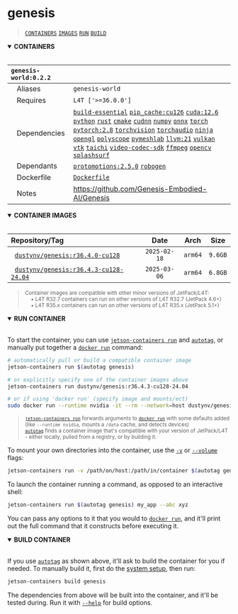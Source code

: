# genesis

> [`CONTAINERS`](#user-content-containers) [`IMAGES`](#user-content-images) [`RUN`](#user-content-run) [`BUILD`](#user-content-build)

<details open>
<summary><b><a id="containers">CONTAINERS</a></b></summary>
<br>

| **`genesis-world:0.2.2`** | |
| :-- | :-- |
| &nbsp;&nbsp;&nbsp;Aliases | `genesis-world` |
| &nbsp;&nbsp;&nbsp;Requires | `L4T ['>=36.0.0']` |
| &nbsp;&nbsp;&nbsp;Dependencies | [`build-essential`](/packages/build/build-essential) [`pip_cache:cu126`](/packages/cuda/cuda) [`cuda:12.6`](/packages/cuda/cuda) [`python`](/packages/build/python) [`rust`](/packages/build/rust) [`cmake`](/packages/build/cmake/cmake_pip) [`cudnn`](/packages/cuda/cudnn) [`numpy`](/packages/numeric/numpy) [`onnx`](/packages/ml/onnx) [`torch`](/packages/pytorch) [`pytorch:2.8`](/packages/pytorch) [`torchvision`](/packages/pytorch/torchvision) [`torchaudio`](/packages/pytorch/torchaudio) [`ninja`](/packages/build/ninja) [`opengl`](/packages/multimedia/opengl) [`polyscope`](/packages/3d/3dvision/polyscope) [`pymeshlab`](/packages/3d/3dvision/pymeshlab) [`llvm:21`](/packages/build/llvm) [`vulkan`](/packages/multimedia/vulkan) [`vtk`](/packages/sim/genesis/vtk) [`taichi`](/packages/sim/genesis/taichi) [`video-codec-sdk`](/packages/multimedia/video-codec-sdk) [`ffmpeg`](/packages/multimedia/ffmpeg) [`opencv`](/packages/cv/opencv) [`splashsurf`](/packages/sim/genesis/splashSurf) |
| &nbsp;&nbsp;&nbsp;Dependants | [`protomotions:2.5.0`](/packages/robots/protomotions) [`robogen`](/packages/sim/robogen) |
| &nbsp;&nbsp;&nbsp;Dockerfile | [`Dockerfile`](Dockerfile) |
| &nbsp;&nbsp;&nbsp;Notes | https://github.com/Genesis-Embodied-AI/Genesis |

</details>

<details open>
<summary><b><a id="images">CONTAINER IMAGES</a></b></summary>
<br>

| Repository/Tag | Date | Arch | Size |
| :-- | :--: | :--: | :--: |
| &nbsp;&nbsp;[`dustynv/genesis:r36.4.0-cu128`](https://hub.docker.com/r/dustynv/genesis/tags) | `2025-02-18` | `arm64` | `9.6GB` |
| &nbsp;&nbsp;[`dustynv/genesis:r36.4.3-cu128-24.04`](https://hub.docker.com/r/dustynv/genesis/tags) | `2025-03-06` | `arm64` | `6.8GB` |

> <sub>Container images are compatible with other minor versions of JetPack/L4T:</sub><br>
> <sub>&nbsp;&nbsp;&nbsp;&nbsp;• L4T R32.7 containers can run on other versions of L4T R32.7 (JetPack 4.6+)</sub><br>
> <sub>&nbsp;&nbsp;&nbsp;&nbsp;• L4T R35.x containers can run on other versions of L4T R35.x (JetPack 5.1+)</sub><br>
</details>

<details open>
<summary><b><a id="run">RUN CONTAINER</a></b></summary>
<br>

To start the container, you can use [`jetson-containers run`](/docs/run.md) and [`autotag`](/docs/run.md#autotag), or manually put together a [`docker run`](https://docs.docker.com/engine/reference/commandline/run/) command:
```bash
# automatically pull or build a compatible container image
jetson-containers run $(autotag genesis)

# or explicitly specify one of the container images above
jetson-containers run dustynv/genesis:r36.4.3-cu128-24.04

# or if using 'docker run' (specify image and mounts/ect)
sudo docker run --runtime nvidia -it --rm --network=host dustynv/genesis:r36.4.3-cu128-24.04
```
> <sup>[`jetson-containers run`](/docs/run.md) forwards arguments to [`docker run`](https://docs.docker.com/engine/reference/commandline/run/) with some defaults added (like `--runtime nvidia`, mounts a `/data` cache, and detects devices)</sup><br>
> <sup>[`autotag`](/docs/run.md#autotag) finds a container image that's compatible with your version of JetPack/L4T - either locally, pulled from a registry, or by building it.</sup>

To mount your own directories into the container, use the [`-v`](https://docs.docker.com/engine/reference/commandline/run/#volume) or [`--volume`](https://docs.docker.com/engine/reference/commandline/run/#volume) flags:
```bash
jetson-containers run -v /path/on/host:/path/in/container $(autotag genesis)
```
To launch the container running a command, as opposed to an interactive shell:
```bash
jetson-containers run $(autotag genesis) my_app --abc xyz
```
You can pass any options to it that you would to [`docker run`](https://docs.docker.com/engine/reference/commandline/run/), and it'll print out the full command that it constructs before executing it.
</details>
<details open>
<summary><b><a id="build">BUILD CONTAINER</b></summary>
<br>

If you use [`autotag`](/docs/run.md#autotag) as shown above, it'll ask to build the container for you if needed.  To manually build it, first do the [system setup](/docs/setup.md), then run:
```bash
jetson-containers build genesis
```
The dependencies from above will be built into the container, and it'll be tested during.  Run it with [`--help`](/jetson_containers/build.py) for build options.
</details>
